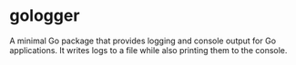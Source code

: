 # gologger
A minimal Go package that provides logging and console output for Go applications. It writes logs to a file while also printing them to the console.
